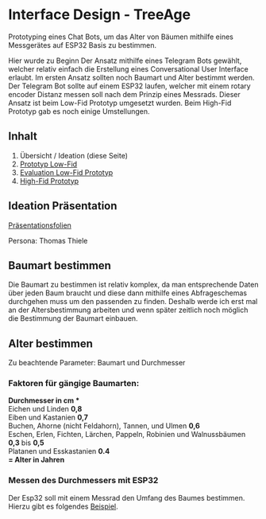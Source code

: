 # Interface Design - TreeAge
Prototyping eines Chat Bots, um das Alter von Bäumen mithilfe eines Messgerätes auf ESP32 Basis zu bestimmen.

Hier wurde zu Beginn Der Ansatz mithilfe eines Telegram Bots gewählt, welcher relativ einfach die Erstellung eines Conversational User Interface erlaubt. Im ersten Ansatz sollten noch Baumart und Alter bestimmt werden. Der Telegram Bot sollte auf einem ESP32 laufen, welcher mit einem rotary encoder Distanz messen soll nach dem Prinzip eines Messrads. Dieser Ansatz ist beim Low-Fid Prototyp umgesetzt wurden. Beim High-Fid Prototyp gab es noch einige Umstellungen. 
## Inhalt
1. Übersicht / Ideation (diese Seite)
2. [Prototyp Low-Fid](Prototyp.md)
3. [Evaluation Low-Fid Prototyp](Evaluation.md)
3. [High-Fid Prototyp](Evaluation.md)

## Ideation Präsentation

[Präsentationsfolien](https://hsfurtwangende-my.sharepoint.com/:b:/g/personal/julian_david_katz_associate_hs-furtwangen_de/EXZ7ShHWZUJMny61jhGVloQBIIyUjjwOPEB6EzLmJWw9Bg?e=6nlKwi)

Persona: Thomas Thiele

## Baumart bestimmen

Die Baumart zu bestimmen ist relativ komplex, da man entsprechende Daten über jeden Baum braucht und diese dann mithilfe eines Abfrageschemas durchgehen muss um den passenden zu finden. Deshalb werde ich erst mal an der Altersbestimmung arbeiten und wenn später zeitlich noch möglich die Bestimmung der Baumart einbauen. 

## Alter bestimmen

Zu beachtende Parameter: Baumart und Durchmesser

### Faktoren für gängige Baumarten:

**Durchmesser in  cm * <br>**
Eichen und Linden **0,8** <br>
Eiben und Kastanien **0,7** <br>
Buchen, Ahorne (nicht Feldahorn), Tannen, und Ulmen **0,6** <br>
Eschen, Erlen, Fichten, Lärchen, Pappeln, Robinien und Walnussbäumen **0,3** bis **0,5** <br>
Platanen und Esskastanien **0.4**<br>
**= Alter in Jahren**

### Messen des Durchmessers mit ESP32
Der Esp32 soll mit einem Messrad den Umfang des Baumes bestimmen. Hierzu gibt es folgendes [Beispiel](https://www.circuitschools.com/diy-measuring-wheel-using-arduino-and-rotary-encoder/).




